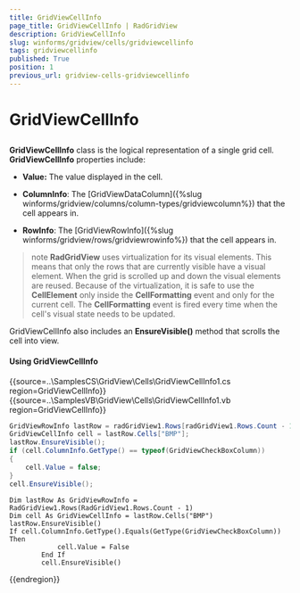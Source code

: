 ```yaml
---
title: GridViewCellInfo
page_title: GridViewCellInfo | RadGridView
description: GridViewCellInfo
slug: winforms/gridview/cells/gridviewcellinfo
tags: gridviewcellinfo
published: True
position: 1
previous_url: gridview-cells-gridviewcellinfo
---
```


# GridViewCellInfo



## 

__GridViewCellInfo__ class is the logical representation of a single grid cell. __GridViewCellInfo__ properties include:

* __Value:__ The value displayed in the cell.

* __ColumnInfo__: The [GridViewDataColumn]({%slug winforms/gridview/columns/column-types/gridviewcolumn%}) that the cell appears in.

* __RowInfo__: The [GridViewRowInfo]({%slug winforms/gridview/rows/gridviewrowinfo%}) that the cell appears in.

>note  __RadGridView__ uses virtualization for its visual elements. This means that only the rows that are currently visible have a visual element. When the grid is scrolled up and down the visual elements are reused. Because of the virtualization, it is safe to use the __CellElement__ only inside the __CellFormatting__ event and only for the current cell. The __CellFormatting__ event is fired every time when the cell's visual state needs to be updated.
>


GridViewCellInfo also includes an __EnsureVisible()__ method that scrolls the cell into view.

#### Using GridViewCellInfo 

{{source=..\SamplesCS\GridView\Cells\GridViewCellInfo1.cs region=GridViewCellInfo}} 
{{source=..\SamplesVB\GridView\Cells\GridViewCellInfo1.vb region=GridViewCellInfo}} 

````C#
GridViewRowInfo lastRow = radGridView1.Rows[radGridView1.Rows.Count - 1];
GridViewCellInfo cell = lastRow.Cells["BMP"];
lastRow.EnsureVisible();
if (cell.ColumnInfo.GetType() == typeof(GridViewCheckBoxColumn))
{
    cell.Value = false;
}
cell.EnsureVisible();

````
````VB.NET
Dim lastRow As GridViewRowInfo = RadGridView1.Rows(RadGridView1.Rows.Count - 1)
Dim cell As GridViewCellInfo = lastRow.Cells("BMP")
lastRow.EnsureVisible()
If cell.ColumnInfo.GetType().Equals(GetType(GridViewCheckBoxColumn)) Then
            cell.Value = False
        End If
        cell.EnsureVisible()

````

{{endregion}} 



